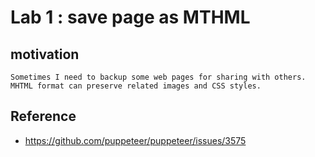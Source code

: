 # Lab 1 : save page as MTHML

## motivation

    Sometimes I need to backup some web pages for sharing with others.
    MHTML format can preserve related images and CSS styles.

## Reference

* https://github.com/puppeteer/puppeteer/issues/3575

